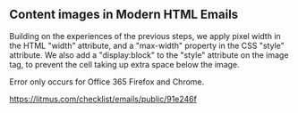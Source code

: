 ## Content images in Modern HTML Emails

Building on the experiences of the previous steps, we apply pixel width in the HTML "width" attribute, and a "max-width" property in the CSS "style" attribute. We also add a "display:block" to the "style" attribute on the image tag, to prevent the cell taking up extra space below the image.


Error only occurs for Office 365 Firefox and Chrome.


https://litmus.com/checklist/emails/public/91e246f